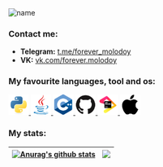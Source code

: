 
<!--
**Tanax-Xt/Tanax-Xt** is a ✨ _special_ ✨ repository because its `README.md` (this file) appears on your GitHub profile.

Here are some ideas to get you started:

- 🔭 I’m currently working on ...
- 🌱 I’m currently learning ...
- 👯 I’m looking to collaborate on ...
- 🤔 I’m looking for help with ...
- 💬 Ask me about ...
- 📫 How to reach me: ...
- 😄 Pronouns: ...
- ⚡ Fun fact: ...
-->


<p><img align="center" src="https://readme-typing-svg.herokuapp.com?color=%233772DF&center=true&lines=%F0%9F%91%8B+Hello%2C+my+name+is+Danila" alt="name" /></p>

### Contact me:

- **Telegram:** [t.me/forever_molodoy](https://t.me/forever_molodoy)
- **VK:** [vk.com/forever.molodoy](https://vk.com/forever.molodoy)

### My favourite languages, tool and os:

<p align="left">
<a href="https://www.python.org"> <img src="https://raw.githubusercontent.com/devicons/devicon/master/icons/python/python-original.svg" alt="python" width="40" height="40"/> </a>
<a href="https://www.java.com"> <img src="https://raw.githubusercontent.com/devicons/devicon/master/icons/java/java-original.svg" alt="java" width="40" height="40"/> </a>
<a href="https://isocpp.org/"> <img src="https://raw.githubusercontent.com/devicons/devicon/master/icons/cplusplus/cplusplus-original.svg" alt="c++" width="40" height="40"/> </a>
<a href="https://github.com"> <img src="https://raw.githubusercontent.com/devicons/devicon/master/icons/github/github-original.svg" alt="github" width="40" height="40"/> </a>
<a href="https://www.jetbrains.com/"> <img src="https://raw.githubusercontent.com/devicons/devicon/master/icons/jetbrains/jetbrains-original.svg" alt="jb" width="40" height="40"/> </a>
<a href="https://apple.com/"> <img src="https://raw.githubusercontent.com/devicons/devicon/master/icons/apple/apple-original.svg" alt="macos" width="40" height="40"/> </a>
</p>

### My stats:

| <a href="https://github.com/anuraghazra/github-readme-stats"><img align="center" src="https://github-readme-stats.vercel.app/api?username=Tanax-Xt&show_icons=true&theme=default&hide_border=true" alt="Anurag's github stats" /></a> | <a href="https://github.com/anuraghazra/github-readme-stats"><img align="center" src="https://github-readme-stats.vercel.app/api/top-langs/?username=Tanax-Xt" /></a> |
| ---------------------------------------------------------------------------------------------------------------------------------------------------------------------------------------------------------------------------------------- | ----------------------------------------------------------------------------------------------------------------------------------------------------------------------------------------------------------------------- |
